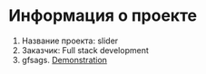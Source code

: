 # Информация о проекте
1. Название проекта: slider
2. Заказчик: Full stack development
3. gfsags.
[Demonstration](https://ivanushkapr.github.io/slider/index.html)

